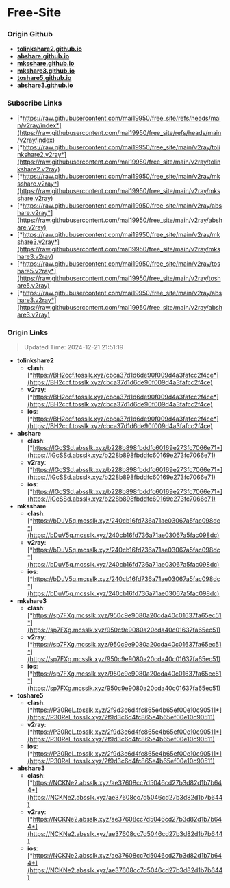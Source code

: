 # Free-Site

### Origin Github

- [**tolinkshare2.github.io**](https://github.com/tolinkshare2/tolinkshare2.github.io)
- [**abshare.github.io**](https://github.com/abshare/abshare.github.io)
- [**mksshare.github.io**](https://github.com/mksshare/mksshare.github.io)
- [**mkshare3.github.io**](https://github.com/mkshare3/mkshare3.github.io)
- [**toshare5.github.io**](https://github.com/toshare5/toshare5.github.io)
- [**abshare3.github.io**](https://github.com/abshare3/abshare3.github.io)

### Subscribe Links

- [*https://raw.githubusercontent.com/mai19950/free_site/refs/heads/main/v2ray/index*](https://raw.githubusercontent.com/mai19950/free_site/refs/heads/main/v2ray/index)
- [*https://raw.githubusercontent.com/mai19950/free_site/main/v2ray/tolinkshare2.v2ray*](https://raw.githubusercontent.com/mai19950/free_site/main/v2ray/tolinkshare2.v2ray)
- [*https://raw.githubusercontent.com/mai19950/free_site/main/v2ray/mksshare.v2ray*](https://raw.githubusercontent.com/mai19950/free_site/main/v2ray/mksshare.v2ray)
- [*https://raw.githubusercontent.com/mai19950/free_site/main/v2ray/abshare.v2ray*](https://raw.githubusercontent.com/mai19950/free_site/main/v2ray/abshare.v2ray)
- [*https://raw.githubusercontent.com/mai19950/free_site/main/v2ray/mkshare3.v2ray*](https://raw.githubusercontent.com/mai19950/free_site/main/v2ray/mkshare3.v2ray)
- [*https://raw.githubusercontent.com/mai19950/free_site/main/v2ray/toshare5.v2ray*](https://raw.githubusercontent.com/mai19950/free_site/main/v2ray/toshare5.v2ray)
- [*https://raw.githubusercontent.com/mai19950/free_site/main/v2ray/abshare3.v2ray*](https://raw.githubusercontent.com/mai19950/free_site/main/v2ray/abshare3.v2ray)

### Origin Links

> Updated Time: 2024-12-21 21:51:19

- **tolinkshare2**
  - **clash**: [*https://BH2ccf.tosslk.xyz/cbca37d1d6de90f009d4a3fafcc2f4ce*](https://BH2ccf.tosslk.xyz/cbca37d1d6de90f009d4a3fafcc2f4ce)
  - **v2ray**: [*https://BH2ccf.tosslk.xyz/cbca37d1d6de90f009d4a3fafcc2f4ce*](https://BH2ccf.tosslk.xyz/cbca37d1d6de90f009d4a3fafcc2f4ce)
  - **ios**: [*https://BH2ccf.tosslk.xyz/cbca37d1d6de90f009d4a3fafcc2f4ce*](https://BH2ccf.tosslk.xyz/cbca37d1d6de90f009d4a3fafcc2f4ce)
- **abshare**
  - **clash**: [*https://lGcSSd.absslk.xyz/b228b898fbddfc60169e273fc7066e71*](https://lGcSSd.absslk.xyz/b228b898fbddfc60169e273fc7066e71)
  - **v2ray**: [*https://lGcSSd.absslk.xyz/b228b898fbddfc60169e273fc7066e71*](https://lGcSSd.absslk.xyz/b228b898fbddfc60169e273fc7066e71)
  - **ios**: [*https://lGcSSd.absslk.xyz/b228b898fbddfc60169e273fc7066e71*](https://lGcSSd.absslk.xyz/b228b898fbddfc60169e273fc7066e71)
- **mksshare**
  - **clash**: [*https://bDuV5q.mcsslk.xyz/240cb16fd736a71ae03067a5fac098dc*](https://bDuV5q.mcsslk.xyz/240cb16fd736a71ae03067a5fac098dc)
  - **v2ray**: [*https://bDuV5q.mcsslk.xyz/240cb16fd736a71ae03067a5fac098dc*](https://bDuV5q.mcsslk.xyz/240cb16fd736a71ae03067a5fac098dc)
  - **ios**: [*https://bDuV5q.mcsslk.xyz/240cb16fd736a71ae03067a5fac098dc*](https://bDuV5q.mcsslk.xyz/240cb16fd736a71ae03067a5fac098dc)
- **mkshare3**
  - **clash**: [*https://sp7FXg.mcsslk.xyz/950c9e9080a20cda40c01637fa65ec51*](https://sp7FXg.mcsslk.xyz/950c9e9080a20cda40c01637fa65ec51)
  - **v2ray**: [*https://sp7FXg.mcsslk.xyz/950c9e9080a20cda40c01637fa65ec51*](https://sp7FXg.mcsslk.xyz/950c9e9080a20cda40c01637fa65ec51)
  - **ios**: [*https://sp7FXg.mcsslk.xyz/950c9e9080a20cda40c01637fa65ec51*](https://sp7FXg.mcsslk.xyz/950c9e9080a20cda40c01637fa65ec51)
- **toshare5**
  - **clash**: [*https://P30ReL.tosslk.xyz/2f9d3c6d4fc865e4b65ef00e10c90511*](https://P30ReL.tosslk.xyz/2f9d3c6d4fc865e4b65ef00e10c90511)
  - **v2ray**: [*https://P30ReL.tosslk.xyz/2f9d3c6d4fc865e4b65ef00e10c90511*](https://P30ReL.tosslk.xyz/2f9d3c6d4fc865e4b65ef00e10c90511)
  - **ios**: [*https://P30ReL.tosslk.xyz/2f9d3c6d4fc865e4b65ef00e10c90511*](https://P30ReL.tosslk.xyz/2f9d3c6d4fc865e4b65ef00e10c90511)
- **abshare3**
  - **clash**: [*https://NCKNe2.absslk.xyz/ae37608cc7d5046cd27b3d82d1b7b644*](https://NCKNe2.absslk.xyz/ae37608cc7d5046cd27b3d82d1b7b644)
  - **v2ray**: [*https://NCKNe2.absslk.xyz/ae37608cc7d5046cd27b3d82d1b7b644*](https://NCKNe2.absslk.xyz/ae37608cc7d5046cd27b3d82d1b7b644)
  - **ios**: [*https://NCKNe2.absslk.xyz/ae37608cc7d5046cd27b3d82d1b7b644*](https://NCKNe2.absslk.xyz/ae37608cc7d5046cd27b3d82d1b7b644)
